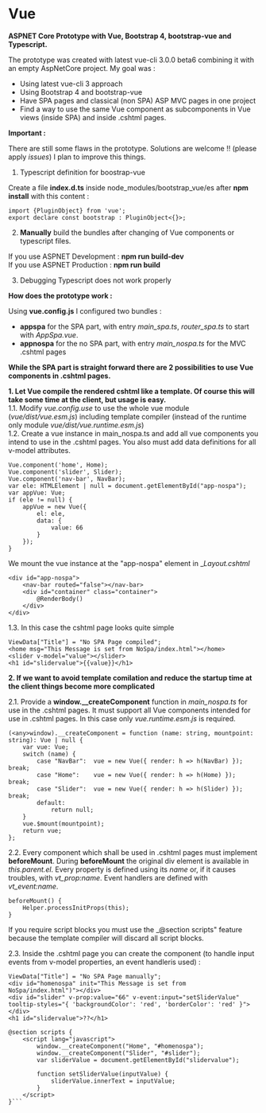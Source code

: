# Vue
**ASPNET Core Prototype with Vue, Bootstrap 4, bootstrap-vue and Typescript.**

The prototype was created with latest vue-cli 3.0.0 beta6 combining it with an empty AspNetCore project.
My goal was :

- Using latest vue-cli 3 approach
- Using Bootstrap 4 and bootstrap-vue
- Have SPA pages and classical (non SPA) ASP MVC pages in one project
- Find a way to use the same Vue component as subcomponents in Vue views (inside SPA) and inside .cshtml pages.


**Important :**

There are still some flaws in the prototype. Solutions are welcome !! (please apply _issues_)
I plan to improve this things.

1. Typescript definition for boostrap-vue

Create a file **index.d.ts** inside node_modules/bootstrap_vue/es after **npm install** with this content :
```<Typescript>
import {PluginObject} from 'vue';
export declare const bootstrap : PluginObject<{}>;
```

2. **Manually** build the bundles after changing of Vue components or typescript files.

If you use ASPNET Development : **npm run build-dev**<br>
If you use ASPNET Production  : **npm run build**

3. Debugging Typescript does not work properly 

**How does the prototype work :**

Using **vue.config.js** I configured two bundles :
- **appspa** for the SPA part, with entry _main_spa.ts_, _router_spa.ts_ to start with _AppSpa.vue_.
- **appnospa** for the no SPA part, with entry _main_nospa.ts_ for the MVC .cshtml pages

**While the SPA part is straight forward there are 2 possibilities to use Vue components in .cshtml pages.**

**1. Let Vue compile the rendered cshtml like a template. Of course this will take some time at the client, but usage is easy.**<br>
1.1. Modify _vue.config.use_ to use the whole vue module (_vue/dist/vue.esm.js_) including template compiler (instead of the runtime only module _vue/dist/vue.runtime.esm.js_)<br>
1.2. Create a vue instance in main_nospa.ts and add all vue components you intend to use in the .cshtml pages. You also must add data definitions for all v-model attributes.
```<language>
Vue.component('home', Home);
Vue.component('slider', Slider);
Vue.component('nav-bar', NavBar);
var ele: HTMLElement | null = document.getElementById("app-nospa");
var appVue: Vue;
if (ele != null) {
    appVue = new Vue({
        el: ele,
        data: {
            value: 66
        }
    });
}    
```
We mount the vue instance at the "app-nospa" element in __Layout.cshtml_
```<language>
<div id="app-nospa">
    <nav-bar routed="false"></nav-bar>
    <div id="container" class="container">
        @RenderBody()
    </div>
</div>

```
1.3. In this case the cshtml page looks quite simple
```<language>
ViewData["Title"] = "No SPA Page compiled";
<home msg="This Message is set from NoSpa/index.html"></home>
<slider v-model="value"></slider>
<h1 id="slidervalue">{{value}}</h1>

```
**2. If we want to avoid template comilation and reduce the startup time at the client things become more complicated**

2.1. Provide a **window.__createComponent** function in _main_nospa.ts_ for use in the .cshtml pages. It must support all Vue components intended for use in .cshtml pages.
In this case only _vue.runtime.esm.js_ is required.  
```<language>
(<any>window).__createComponent = function (name: string, mountpoint: string): Vue | null {
    var vue: Vue;
    switch (name) {
        case "NavBar":  vue = new Vue({ render: h => h(NavBar) });  break;
        case "Home":    vue = new Vue({ render: h => h(Home) });    break;
        case "Slider":  vue = new Vue({ render: h => h(Slider) });  break;
        default:
            return null;
    }
    vue.$mount(mountpoint);
    return vue;
};
```
2.2. Every component which shall be used in .cshtml pages must implement **beforeMount**. During **beforeMount** the original div element is available in _this.$parent.$el_.
Every property is defined using its _name_ or, if it causes troubles, with _vt_prop:name_. Event handlers are defined with _vt_event:name_. 
```<language>
beforeMount() {
    Helper.processInitProps(this);
}

```
If you require script blocks you must use the _@section scripts" feature because the template compiler will discard all script blocks. 

2.3. Inside the .cshtml page you can create the component (to handle input events from v-model properties, an event handleris used) :
```<language>
ViewData["Title"] = "No SPA Page manually";
<div id="homenospa" init="This Message is set from NoSpa/index.html")"></div>
<div id="slider" v-prop:value="66" v-event:input="setSliderValue" tooltip-styles="{ 'backgroundColor': 'red', 'borderColor': 'red' }"></div>
<h1 id="slidervalue">??</h1>

@section scripts {
    <script lang="javascript">
        window.__createComponent("Home", "#homenospa");
        window.__createComponent("Slider", "#slider");
        var sliderValue = document.getElementById("slidervalue");

        function setSliderValue(inputValue) {
            sliderValue.innerText = inputValue;
        } 
    </script>
}```
   